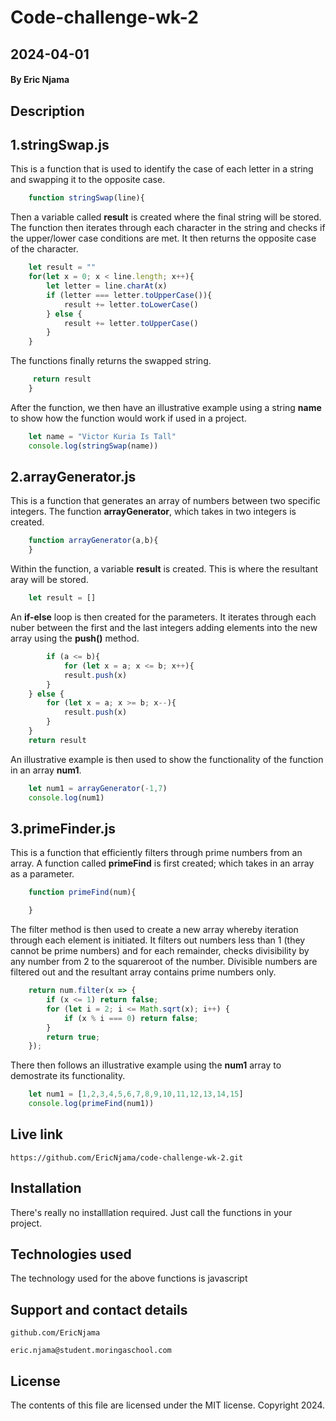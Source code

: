 # Code-challenge-wk-2
## 2024-04-01
#### By Eric Njama
## Description
## 1.stringSwap.js
This is a function that is used to identify the case of each letter in a string and swapping it to the opposite case. 
```js
    function stringSwap(line){
```
Then a variable called **result** is created where the final string will be stored. The function then iterates through each character in the string and checks if the upper/lower case conditions are met. It then returns the opposite case of the character. 
```js
    let result = ""
    for(let x = 0; x < line.length; x++){
        let letter = line.charAt(x)
        if (letter === letter.toUpperCase()){
            result += letter.toLowerCase()
        } else { 
            result += letter.toUpperCase()
        }
    }
```
The functions finally returns the swapped string. 
```js
     return result
    }
```
After the function, we then have an illustrative example using a string **name** to show how the function would work if used in a project. 
```js
    let name = "Victor Kuria Is Tall"
    console.log(stringSwap(name))
```
## 2.arrayGenerator.js
This is a function that generates an array of numbers between two specific integers. The function **arrayGenerator**, which takes in two integers is created.
```js
    function arrayGenerator(a,b){
    }
```
Within the function, a variable **result** is created. This is where the resultant aray will be stored. 
```js
    let result = []
```
An **if-else** loop is then created for the parameters. It iterates through each nuber between the first and the last integers adding elements into the new array using the **push()** method. 
```js
        if (a <= b){
            for (let x = a; x <= b; x++){
            result.push(x)
        }
    } else {
        for (let x = a; x >= b; x--){
            result.push(x)
        }
    }
    return result

```
An illustrative example is then used to show the functionality of the function in an array **num1**.
```js
    let num1 = arrayGenerator(-1,7)
    console.log(num1)
```
## 3.primeFinder.js
This is a function that efficiently filters through prime numbers from an array. A function called **primeFind** is first created; which takes in an array as a parameter. 
```js
    function primeFind(num){

    }
```
The filter method is then used to create a new array whereby iteration through each element is initiated. It filters out numbers less than 1 (they cannot be prime numbers) and for each remainder, checks divisibility by any number from 2 to the squareroot of the number. Divisible numbers are filtered out and the resultant array contains prime numbers only. 
```js
    return num.filter(x => {
        if (x <= 1) return false;
        for (let i = 2; i <= Math.sqrt(x); i++) {
            if (x % i === 0) return false;
        }
        return true;
    });
```
There then follows an illustrative example using the **num1** array to demostrate its functionality. 
```js
    let num1 = [1,2,3,4,5,6,7,8,9,10,11,12,13,14,15]
    console.log(primeFind(num1))
```
## Live link
``https://github.com/EricNjama/code-challenge-wk-2.git``
## Installation 
There's really no installlation required. Just call the functions in your project.
## Technologies used
The technology used for the above functions is javascript 
## Support and contact details
``github.com/EricNjama``

``eric.njama@student.moringaschool.com``
## License 
The contents of this file are licensed under the MIT license.
Copyright 2024.